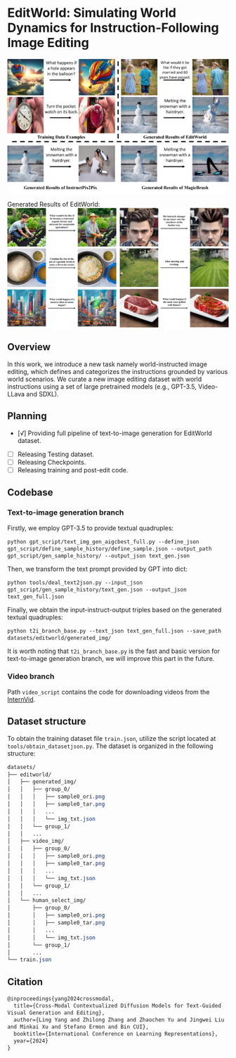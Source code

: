 # EditWorld: Simulating World Dynamics for Instruction-Following Image Editing

![first_img](assets/first_img.jpg)

Generated Results of EditWorld:
![sample1](assets/generation_samples.jpg)

## Overview

In this work, we introduce a new task namely world-instructed image editing, which defines and categorizes the instructions grounded by various world scenarios. We curate a new image editing dataset with world instructions using a set of large pretrained models (e.g., GPT-3.5, Video-LLava and SDXL).

## Planning 
  - [√] Providing full pipeline of text-to-image generation for EditWorld dataset.
  - [ ] Releasing Testing dataset.
  - [ ] Releasing Checkpoints.
  - [ ] Releasing training and post-edit code.

## Codebase

### Text-to-image generation branch

Firstly, we employ GPT-3.5 to provide textual quadruples:

```shell
python gpt_script/text_img_gen_aigcbest_full.py --define_json gpt_script/define_sample_history/define_sample.json --output_path gpt_script/gen_sample_history/ --output_json text_gen.json
```

Then, we transform the text prompt provided by GPT into dict:

```shell
python tools/deal_text2json.py --input_json gpt_script/gen_sample_history/text_gen.json --output_json text_gen_full.json
```

Finally, we obtain the input-instruct-output triples based on the generated textual quadruples:

```shell
python t2i_branch_base.py --text_json text_gen_full.json --save_path datasets/editworld/generated_img/
```

It is worth noting that `t2i_branch_base.py` is the fast and basic version for text-to-image generation branch, we will improve this part in the future.

### Video branch

Path `video_script` contains the code for downloading videos from the [InternVid](https://huggingface.co/datasets/OpenGVLab/InternVid).

## Dataset structure

To obtain the training dataset file `train.json`, utilize the script located at `tools/obtain_datasetjson.py`. The dataset is organized in the following structure:

```css
datasets/
├── editworld/
│   ├── generated_img/
│   │   ├── group_0/
│   │   │   ├── sample0_ori.png
│   │   │   ├── sample0_tar.png
│   │   │   ...
│   │   │   └── img_txt.json
│   │   └── group_1/
│   │   ...
│   ├── video_img/
│   │   ├── group_0/
│   │   │   ├── sample0_ori.png
│   │   │   ├── sample0_tar.png
│   │   │   ...
│   │   │   └── img_txt.json
│   │   └── group_1/
│   │   ...
│   └── human_select_img/
│       ├── group_0/
│       │   ├── sample0_ori.png
│       │   ├── sample0_tar.png
│       │   ...
│       │   └── img_txt.json
│       └── group_1/
│       ...
└── train.json
```

## Citation
```
@inproceedings{yang2024crossmodal,
  title={Cross-Modal Contextualized Diffusion Models for Text-Guided Visual Generation and Editing},
  author={Ling Yang and Zhilong Zhang and Zhaochen Yu and Jingwei Liu and Minkai Xu and Stefano Ermon and Bin CUI},
  booktitle={International Conference on Learning Representations},
  year={2024}
}
```